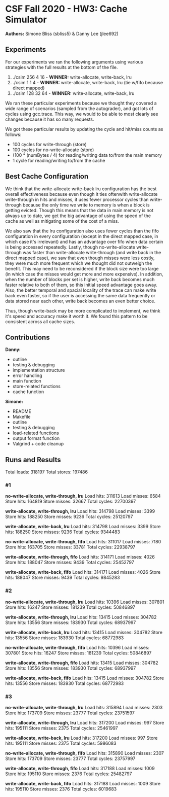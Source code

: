 # CSF Fall 2020 - HW3: Cache Simulator
**Authors:** Simone Bliss (sbliss5) & Danny Lee (jlee692)

## Experiments
For our experiments we ran the following arguments using various strategies with the full results at the bottom of the file.
1. ./csim 256 4 16 - **WINNER:** write-allocate, write-back, lru
2. ./csim 1 1 4 - **WINNER:** write-allocate, write-back, lru (tie w/fifo because direct mapped)
3. ./csim 128 32 64 - **WINNER:** write-allocate, write-back, lru

We ran these particular experiments because we thought they covered a wide range of scenarios (sampled from the autograder), and got lots of cycles using gcc.trace. This way, we would to be able to most clearly see changes because it has so many requests. 

We got these particular results by updating the cycle and hit/miss counts as follows:
- 100 cycles for write-through (store)
- 100 cycles for no-write-allocate (store)
- (100 * (numBytes / 4) for reading/writing data to/from the main memory
- 1 cycle for reading/writing to/from the cache

## Best Cache Configuration
We think that the write-allocate write-back lru configuration has the best overall effectiveness because even though it ties oftenwith write-allocate write-through in hits and misses, it uses fewer processor cycles than write-through because the only time we write to memory is when a block is getting evicted. Though this means that the data in main memory is not always up to date, we get the big advantage of using the speed of the cache as well as mitigating some of the cost of a miss. 

We also saw that the lru configuration also uses fewer cycles than the fifo configuration in every configuration (except in the direct mapped case, in which case it's irrelevant) and has an advantage over fifo when data certain is being accessed repeatedly. Lastly, though no-write-allocate write-through was faster than write-allocate write-through (and write back in the direct mapped case), we saw that even though misses were less costly, they were much more frequent which we thought did not outweigh the benefit. This may need to be reconsidered if the block size were too large (in which case the misses would get more and more expensive). In addition, when the number of blocks per set is higher, write back becomes much faster relative to both of them, so this initial speed advantage goes away. Also, the better temporal and spacial locality of the trace can make write back even faster, so if the user is accessing the same data frequently or data stored near each other, write back becomes an even better choice.

Thus, though write-back may be more complicated to implement, we think it's speed and accuracy make it worth it. We found this pattern to be consistent across all cache sizes.

## Contributions
**Danny:**
- outline
- testing & debugging
- implementation structure
- error handling
- main function
- store-related functions
- cache function

**Simone:**
- README
- Makefile
- outline
- testing & debugging
- load-related functions
- output format function
- Valgrind + code cleanup

## Runs and Results

Total loads: 318197
Total stores: 197486

### #1
**no-write-allocate, write-through, lru**
Load hits: 311613
Load misses: 6584
Store hits: 164819
Store misses: 32667
Total cycles: 22700397

**write-allocate, write-through, lru**
Load hits: 314798
Load misses: 3399
Store hits: 188250
Store misses: 9236
Total cycles: 25120797

**write-allocate, write-back, lru**
Load hits: 314798
Load misses: 3399
Store hits: 188250
Store misses: 9236
Total cycles: 9344483  

**no-write-allocate, write-through, fifo**
Load hits: 311017
Load misses: 7180
Store hits: 163705
Store misses: 33781
Total cycles: 22938797

**write-allocate, write-through, fifo**
Load hits: 314171
Load misses: 4026
Store hits: 188047
Store misses: 9439
Total cycles: 25452797

**write-allocate, write-back, fifo**
Load hits: 314171
Load misses: 4026
Store hits: 188047
Store misses: 9439
Total cycles: 9845283 

### #2
**no-write-allocate, write-through, lru**
Load hits: 10396
Load misses: 307801
Store hits: 16247
Store misses: 181239
Total cycles: 50846897

**write-allocate, write-through, lru**
Load hits: 13415
Load misses: 304782
Store hits: 13556
Store misses: 183930
Total cycles: 68937997

**write-allocate, write-back, lru** 
Load hits: 13415
Load misses: 304782
Store hits: 13556
Store misses: 183930
Total cycles: 68772983

**no-write-allocate, write-through, fifo**
Load hits: 10396
Load misses: 307801
Store hits: 16247
Store misses: 181239
Total cycles: 50846897

**write-allocate, write-through, fifo** 
Load hits: 13415
Load misses: 304782
Store hits: 13556
Store misses: 183930
Total cycles: 68937997

**write-allocate, write-back, fifo**
Load hits: 13415
Load misses: 304782
Store hits: 13556
Store misses: 183930
Total cycles: 68772983

### #3
**no-write-allocate, write-through, lru**
Load hits: 315894
Load misses: 2303
Store hits: 173709
Store misses: 23777
Total cycles: 23751597

**write-allocate, write-through, lru**
Load hits: 317200
Load misses: 997
Store hits: 195111
Store misses: 2375
Total cycles: 25461997

**write-allocate, write-back, lru**
Load hits: 317200
Load misses: 997
Store hits: 195111
Store misses: 2375
Total cycles: 5986083

**no-write-allocate, write-through, fifo**
Load hits: 315890
Load misses: 2307
Store hits: 173709
Store misses: 23777
Total cycles: 23757997

**write-allocate, write-through, fifo**
Load hits: 317188
Load misses: 1009
Store hits: 195110
Store misses: 2376
Total cycles: 25482797

**write-allocate, write-back, fifo**
Load hits: 317188
Load misses: 1009
Store hits: 195110
Store misses: 2376
Total cycles: 6019683 


